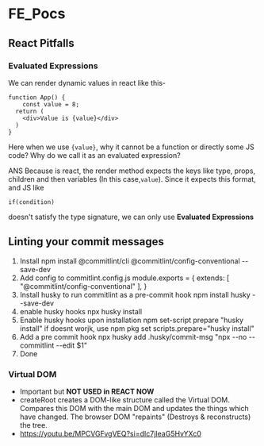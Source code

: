 # FE_Pocs

## React Pitfalls

### Evaluated Expressions
We can render dynamic values in react like this- 
```
function App() {
    const value = 8;
  return (
    <div>Value is {value}</div>
  )
}
```

Here when we use `{value}`, why it cannot be a function or directly some JS code? Why do we call it as an evaluated expression?

ANS
Because is react, the render method expects the keys like type, props, children and then variables (In this case,`value`). Since it expects this format, and JS like
```
if(condition)
```
doesn't satisfy the type signature, we can only use **Evaluated Expressions**

## Linting your commit messages
1. Install
npm install @commitlint/cli @commitlint/config-conventional --save-dev
2. Add config to commitlint.config.js
module.exports = {
    extends: [
        "@commitlint/config-conventional"
    ],
}
3. Install husky to run commitlint as a pre-commit hook
npm install husky --save-dev
4. enable husky hooks
npx husky install
5. Enable husky hooks upon installation
npm set-script prepare "husky install"
if doesnt worjk, use
npm pkg set scripts.prepare="husky install"
6. Add a pre commit hook
npx husky add .husky/commit-msg "npx --no -- commitlint --edit $1"
7. Done

### Virtual DOM
- Important but **NOT USED in REACT NOW**
- createRoot creates a DOM-like structure called the Virtual DOM. Compares this DOM with the main DOM and updates the things which have changed. The browser DOM "repaints" (Destroys & reconstructs) the tree.
- https://youtu.be/MPCVGFvgVEQ?si=dIc7jIeaG5HvYXc0